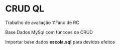 # CRUD QL

Trabalho de avaliação 11ºano de RC

Base Dados MySql com funcoes de CRUD

Importar base dados **escola.sql** para devidos efeitos
